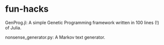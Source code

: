 fun-hacks
=========
GenProg.jl:
  A simple Genetic Programming framework written in 100 lines (!) of Julia.

nonsense_generator.py:
  A Markov text generator.
